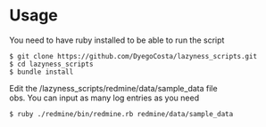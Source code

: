 Usage
=====

You need to have ruby installed to be able to run the script

```
$ git clone https://github.com/DyegoCosta/lazyness_scripts.git
$ cd lazyness_scripts
$ bundle install
```

Edit the /lazyness_scripts/redmine/data/sample_data file  
obs. You can input as many log entries as you need  

```
$ ruby ./redmine/bin/redmine.rb redmine/data/sample_data
```
